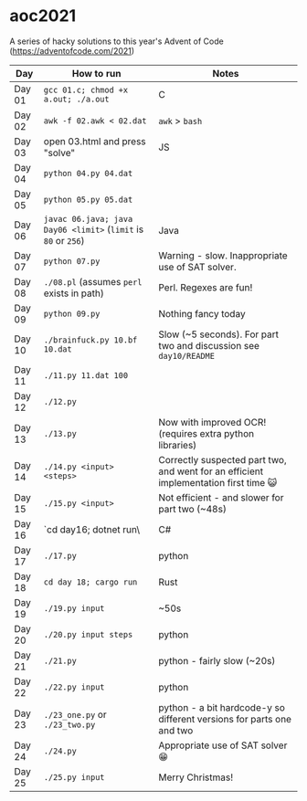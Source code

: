 # aoc2021
A series of hacky solutions to this year's Advent of Code (https://adventofcode.com/2021)

| Day | How to run | Notes |
|------|----|----|
| Day 01 | `gcc 01.c; chmod +x a.out; ./a.out` | C |
| Day 02 | `awk -f 02.awk < 02.dat` | `awk` > `bash` |
| Day 03 | open 03.html and press "solve" | JS |
| Day 04 | `python 04.py 04.dat` | |
| Day 05 | `python 05.py 05.dat` | |
| Day 06 | `javac 06.java; java Day06 <limit>` (`limit` is `80` or `256`) | Java |
| Day 07 | `python 07.py` | Warning - slow.  Inappropriate use of SAT solver. |
| Day 08 | `./08.pl` (assumes `perl` exists in path) | Perl.  Regexes are fun! |
| Day 09 | `python 09.py` | Nothing fancy today |
| Day 10 | `./brainfuck.py 10.bf 10.dat` | Slow (~5 seconds).  For part two and discussion see `day10/README` |
| Day 11 | `./11.py 11.dat 100` | |
| Day 12 | `./12.py` | |
| Day 13 | `./13.py` | Now with improved OCR! (requires extra python libraries) |
| Day 14 | `./14.py <input> <steps>` | Correctly suspected part two, and went for an efficient implementation first time 😺|
| Day 15 | `./15.py <input>` | Not efficient - and slower for part two (~48s) |
| Day 16 | `cd day16; dotnet run\ | C# |
| Day 17 | `./17.py` | python |
| Day 18 | `cd day 18; cargo run` | Rust |
| Day 19 | `./19.py input` | ~50s |
| Day 20 | `./20.py input steps` | python |
| Day 21 | `./21.py` | python - fairly slow (~20s) |
| Day 22 | `./22.py input` | python |
| Day 23 | `./23_one.py` or `./23_two.py`| python - a bit hardcode-y so different versions for parts one and two |
| Day 24 | `./24.py` | Appropriate use of SAT solver 😁 |
| Day 25 | `./25.py input` | Merry Christmas! |
